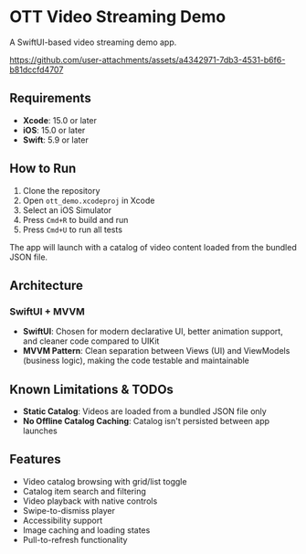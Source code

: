 # OTT Video Streaming Demo

A SwiftUI-based video streaming demo app.


https://github.com/user-attachments/assets/a4342971-7db3-4531-b6f6-b81dccfd4707


## Requirements

- **Xcode**: 15.0 or later
- **iOS**: 15.0 or later
- **Swift**: 5.9 or later

## How to Run

1. Clone the repository
2. Open `ott_demo.xcodeproj` in Xcode
3. Select an iOS Simulator
4. Press `Cmd+R` to build and run
5. Press `Cmd+U` to run all tests


The app will launch with a catalog of video content loaded from the bundled JSON file.

## Architecture

### SwiftUI + MVVM
- **SwiftUI**: Chosen for modern declarative UI, better animation support, and cleaner code compared to UIKit
- **MVVM Pattern**: Clean separation between Views (UI) and ViewModels (business logic), making the code testable and maintainable

## Known Limitations & TODOs

- **Static Catalog**: Videos are loaded from a bundled JSON file only
- **No Offline Catalog Caching**: Catalog isn't persisted between app launches

## Features

- Video catalog browsing with grid/list toggle
- Catalog item search and filtering
- Video playback with native controls
- Swipe-to-dismiss player
- Accessibility support
- Image caching and loading states
- Pull-to-refresh functionality
